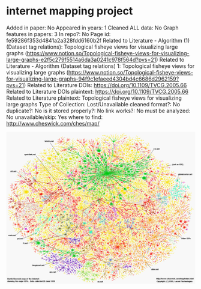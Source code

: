 # internet mapping project

Added in paper: No
Appeared in years: 1
Cleaned ALL data: No
Graph features in papers: 3
In repo?: No
Page id: fe59286f353d4841a2a328fdd6160b2f
Related to Literature - Algorithm (1) (Dataset tag relations): Topological fisheye views for visualizing large graphs (https://www.notion.so/Topological-fisheye-views-for-visualizing-large-graphs-e2f5c279f5514a6da3a0241c978f564d?pvs=21)
Related to Literature - Algorithm (Dataset tag relations) 1: Topological fisheye views for visualizing large graphs (https://www.notion.so/Topological-fisheye-views-for-visualizing-large-graphs-94f9c1efaeed4304bd4c6686d2962159?pvs=21)
Related to Literature DOIs: https://doi.org/10.1109/TVCG.2005.66
Related to Literature DOIs plaintext: https://doi.org/10.1109/TVCG.2005.66
Related to Literature plaintext: Topological fisheye views for visualizing large graphs
Type of Collection: Lost/Unavailable
cleaned format?: No
duplicate?: No
is it stored properly?: No
link works?: No
must be analyzed: No
unavailable/skip: Yes
where to find: http://www.cheswick.com/ches/map/

![isp-ss.gif](internet%20mapping%20project%20fe59286f353d4841a2a328fdd6160b2f/isp-ss.gif)